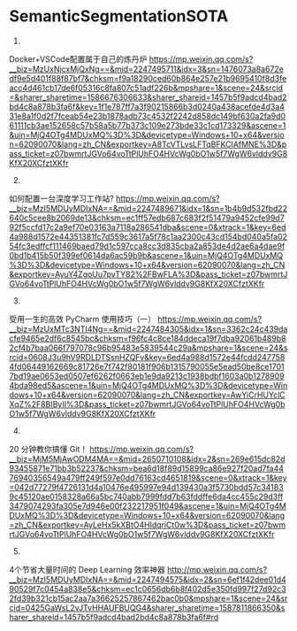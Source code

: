 # SemanticSegmentationSOTA
1.
Docker+VSCode配置属于自己的炼丹炉 
https://mp.weixin.qq.com/s?__biz=MzUxNjcxMjQxNg==&mid=2247495711&idx=3&sn=1476073a8a672edf9e5d401f88f87bf7&chksm=f9a18290ced60b864e257e21b9695410f8d3feacc4d461cb17de6f05316c8fa807c51adf226b&mpshare=1&scene=24&srcid=&sharer_sharetime=1586676306633&sharer_shareid=1457b5f9adcd4bad2bd4c8a878b3fa6f&key=1f1e787ff7a3f90215866b3d0240a438acefde4d3a431e8a1f0d2f7fceab54e23b1878adb73c4532f2242d858dc149bf630a2fa9d061111cb3ae152658c57b58a5b77b373c109e273bde33c1cd173329&ascene=1&uin=MjQ4OTg4MDUxMQ%3D%3D&devicetype=Windows+10+x64&version=62090070&lang=zh_CN&exportkey=A8TcVTLvsLFTqBFKCIAfMNE%3D&pass_ticket=z07bwmrtJGVo64voTtPlUhFO4HVcWg0bO1w5f7WgW6vlddv9G8KfX20XCfztXKfr

2.
如何配置一台深度学习工作站? 
https://mp.weixin.qq.com/s?__biz=MzI5MDUyMDIxNA==&mid=2247489671&idx=1&sn=1b4b9d532fbd22640c5cee8b2069de13&chksm=ec1ff57edb687c683f2f51479a9452cfe99d792f5ccfd17c2a9ef70e03163a7118a286541dba&scene=0&xtrack=1&key=6ed4a988d1572e44351381fc7d559c3617a5f78c1aa2300c43cd154bd040a5fa0254fc3edffcf111469baed79d1c597cca8cc3d835cba2a853de4d2ae6a4dae9f0bd1b415b50f399ef0614da6ac59b9b&ascene=1&uin=MjQ4OTg4MDUxMQ%3D%3D&devicetype=Windows+10+x64&version=62090070&lang=zh_CN&exportkey=AyuY4ZgoUu7pvTY82%2FBwFLA%3D&pass_ticket=z07bwmrtJGVo64voTtPlUhFO4HVcWg0bO1w5f7WgW6vlddv9G8KfX20XCfztXKfr

3.
受用一生的高效 PyCharm 使用技巧（一）
https://mp.weixin.qq.com/s?__biz=MzUxMTc3NTI4Ng==&mid=2247484305&idx=1&sn=3362c24c439dacfe9465e2df6c8545bc&chksm=f96fc4c8ce184ddeca19f7dba92061b489b82cf4b7baa066f797078c96b95483e5839544c29a&mpshare=1&scene=24&srcid=0608J3u9hV9RDLDTSsnHZQFv&key=6ed4a988d1572e44fcdd2477584fd06449162669c81726e7f742f80181f906b1315790055e5ead50be8ce17017bd19ae0653ed0507ef6262f0663eb1e9da9213c1938bdbf1603a0b12789094bda98ed5&ascene=1&uin=MjQ4OTg4MDUxMQ%3D%3D&devicetype=Windows+10+x64&version=62090070&lang=zh_CN&exportkey=AwYiCrHUYclCXqZ%2F8BIByII%3D&pass_ticket=z07bwmrtJGVo64voTtPlUhFO4HVcWg0bO1w5f7WgW6vlddv9G8KfX20XCfztXKfr


4.
20 分钟教你搞懂 Git！ 
https://mp.weixin.qq.com/s?__biz=MjM5MjAwODM4MA==&mid=2650710108&idx=2&sn=269e615dc82d93455871e71bb3b52237&chksm=bea6d18f89d15899ca86e927f20ad7fa4476940356549a479ff249f597e0dd76163cd4651819&scene=0&xtrack=1&key=042d77279f4726131d4a10476e495997e94d139430a3f5730bdd57c341839c45120ae0158328a66a5bc740abb7999fdd7b63fddffe6da4cc455c29d3ff3479074293fa305e7d946e00f232217951f049&ascene=1&uin=MjQ4OTg4MDUxMQ%3D%3D&devicetype=Windows+10+x64&version=62090070&lang=zh_CN&exportkey=AyLeHx5kXBtO4HldqriCt0w%3D&pass_ticket=z07bwmrtJGVo64voTtPlUhFO4HVcWg0bO1w5f7WgW6vlddv9G8KfX20XCfztXKfr

5.
4个节省大量时间的 Deep Learning 效率神器 
http://mp.weixin.qq.com/s?__biz=MzI5MDUyMDIxNA==&mid=2247494575&idx=2&sn=6ef1f42dee01d490529f7c0454a838e5&chksm=ec1c0656db6b8f402d5e350fd997f27d92c32fd39b321cb15ac2aa7a36625257867462bac0b0&mpshare=1&scene=24&srcid=0425GaWsL2vJTvHHAUFBUQG4&sharer_sharetime=1587811866350&sharer_shareid=1457b5f9adcd4bad2bd4c8a878b3fa6f#rd